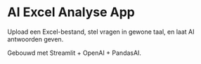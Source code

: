 # AI Excel Analyse App

Upload een Excel-bestand, stel vragen in gewone taal, en laat AI antwoorden geven.

Gebouwd met Streamlit + OpenAI + PandasAI.
